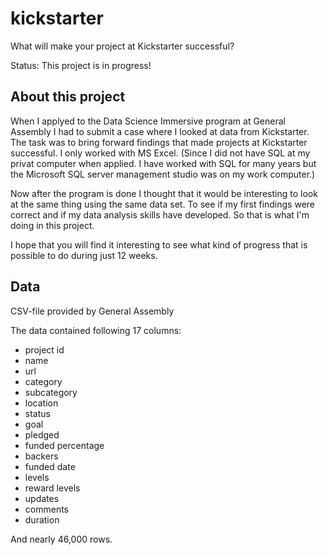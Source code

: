 # kickstarter
What will make your project at Kickstarter successful?

Status: This project is in progress!


## About this project
When I applyed to the Data Science Immersive program at General Assembly I had to submit a case where I looked at data from Kickstarter. The task was to bring forward findings that made projects at Kickstarter successful. I only worked with MS Excel. (Since I did not have SQL at my privat computer when applied. I have worked with SQL for many years but the Microsoft SQL server management studio was on my work computer.)

Now after the program is done I thought that it would be interesting to look at the same thing using the same data set. To see if my first findings were correct and if my data analysis skills have developed. So that is what I'm doing in this project. 

I hope that you will find it interesting to see what kind of progress that is possible to do during just 12 weeks.


## Data
CSV-file provided by General Assembly

The data contained following 17 columns: 
* project id	
* name
* url	
* category	
* subcategory	
* location	
* status	
* goal	
* pledged	
* funded percentage	
* backers	
* funded date 
* levels	
* reward levels	
* updates	
* comments	
* duration

And nearly 46,000 rows.